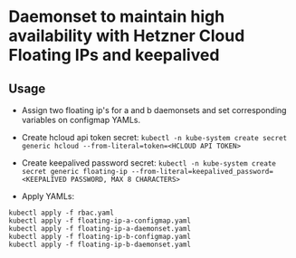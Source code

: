 # Daemonset to maintain high availability with Hetzner Cloud Floating IPs and keepalived

## Usage

- Assign two floating ip's for a and b daemonsets and set corresponding variables on configmap YAMLs.

- Create hcloud api token secret: `kubectl -n kube-system create secret generic hcloud --from-literal=token=<HCLOUD API TOKEN>`

- Create keepalived password secret: `kubectl -n kube-system create secret generic floating-ip --from-literal=keepalived_password=<KEEPALIVED PASSWORD, MAX 8 CHARACTERS>`

- Apply YAMLs:
```
kubectl apply -f rbac.yaml
kubectl apply -f floating-ip-a-configmap.yaml
kubectl apply -f floating-ip-a-daemonset.yaml
kubectl apply -f floating-ip-b-configmap.yaml
kubectl apply -f floating-ip-b-daemonset.yaml
```